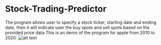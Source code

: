 # Stock-Trading-Predictor
The program allows user to specify a stock ticker, starting date and ending date, then it will indicate user the buy spots and sell spots based on the provided price data
This is an demo of the program for apple from 2010 to 2020:
![alt text](https://github.com/martinx0520/Stock-Trading-Predictor/raw/main/stocks/stockdemo.pngraw=true)
